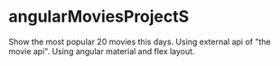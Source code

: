# angularMoviesProjectS
Show the most popular 20 movies this days. Using external api of "the movie api".
Using angular material and flex layout.




